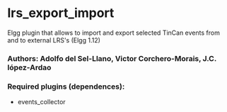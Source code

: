 # lrs_export_import
Elgg plugin that allows to import and export selected TinCan events from and to external LRS's (Elgg 1.12)
### Authors: Adolfo del Sel-Llano, Victor Corchero-Morais, J.C. lópez-Ardao
### Required plugins (dependences): 
- events_collector

